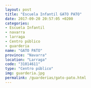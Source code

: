 ```yaml
---
layout: post
title: "Escuela Infantil GATO PATO"
date: 2017-09-20 20:57:05 +0200
categories:
- Escuela Infantil
- navarra
- larraga
- Centro público
- guarderia
name: "GATO PATO"
province: "Navarra"
location: "Larraga"
code: "31014611"
type: "Centro público"
img: guarderia.jpg
permalink: /guarderias/gato-pato.html
---
```

